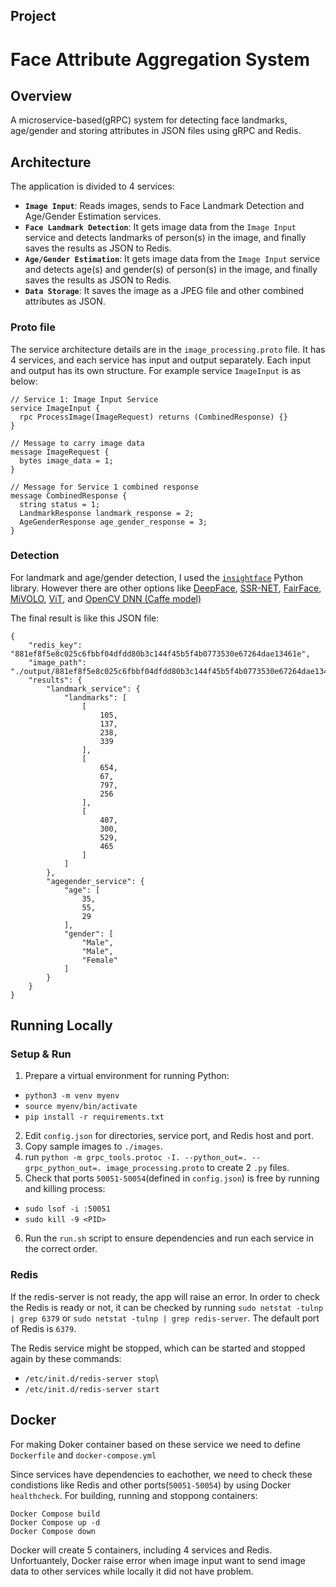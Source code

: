 ## Project

# Face Attribute Aggregation System

## Overview

A microservice-based(gRPC) system for detecting face landmarks, age/gender and storing attributes in JSON files using gRPC and Redis.

## Architecture

The application is divided to 4 services:

- **`Image Input`**: Reads images, sends to Face Landmark Detection and Age/Gender Estimation services.
- **`Face Landmark Detection`**: It gets image data from the `Image Input` service and detects landmarks of person(s) in the image, and finally saves the results as JSON to Redis.
- **`Age/Gender Estimation`**: It gets image data from the `Image Input` service and detects age(s) and gender(s) of person(s) in the image, and finally saves the results as JSON to Redis.
- **`Data Storage`**: It saves the image as a JPEG file and other combined attributes as JSON.

### Proto file

The service architecture details are in the `image_processing.proto` file.
It has 4 services, and each service has input and output separately. Each input and output has its own structure. For example service `ImageInput` is as below:

```
// Service 1: Image Input Service
service ImageInput {
  rpc ProcessImage(ImageRequest) returns (CombinedResponse) {}
}

// Message to carry image data
message ImageRequest {
  bytes image_data = 1;
}

// Message for Service 1 combined response
message CombinedResponse {
  string status = 1;
  LandmarkResponse landmark_response = 2;
  AgeGenderResponse age_gender_response = 3;
}

```

### Detection

For landmark and age/gender detection, I used the [`insightface`](https://github.com/deepinsight/insightface) Python library. However there are other options like [DeepFace](https://github.com/serengil/deepface), [SSR-NET](https://github.com/shamangary/SSR-Net), [FairFace](https://github.com/joojs/fairface), [MiVOLO](https://huggingface.co/Genius-Society/MiVOLO), [ViT](https://huggingface.co/nateraw/vit-age-classifier), and [OpenCV DNN (Caffe model)]()

The final result is like this JSON file:

```
{
    "redis_key": "881ef8f5e8c025c6fbbf04dfdd80b3c144f45b5f4b0773530e67264dae13461e",
    "image_path": "./output/881ef8f5e8c025c6fbbf04dfdd80b3c144f45b5f4b0773530e67264dae13461e.jpg",
    "results": {
        "landmark_service": {
            "landmarks": [
                [
                    105,
                    137,
                    238,
                    339
                ],
                [
                    654,
                    67,
                    797,
                    256
                ],
                [
                    407,
                    300,
                    529,
                    465
                ]
            ]
        },
        "agegender_service": {
            "age": [
                35,
                55,
                29
            ],
            "gender": [
                "Male",
                "Male",
                "Female"
            ]
        }
    }
}
```

## Running Locally

### Setup & Run

1. Prepare a virtual environment for running Python:

- `python3 -m venv myenv`
- `source myenv/bin/activate`
- `pip install -r requirements.txt`

2. Edit `config.json` for directories, service port, and Redis host and port.
3. Copy sample images to `./images`.
4. run `python -m grpc_tools.protoc -I. --python_out=. --grpc_python_out=. image_processing.proto` to create 2 `.py` files.
5. Check that ports `50051-50054`(defined in `config.json`) is free by running and killing process:
- `sudo lsof -i :50051`
- `sudo kill -9 <PID>`
6. Run the `run.sh` script to ensure dependencies and run each service in the correct order.

### Redis

If the redis-server is not ready, the app will raise an error. In order to check the Redis is ready or not, it can be checked by running `sudo netstat -tulnp | grep 6379` or `sudo netstat -tulnp | grep redis-server`. The default port of Redis is `6379`. 


The Redis service might be stopped, which can be started and stopped again by these commands:

- `/etc/init.d/redis-server stop`\
- `/etc/init.d/redis-server start`
## Docker
For making Doker container based on these service we need to define `Dockerfile` and `docker-compose.yml`

Since services have dependencies to eachother, we need to check these condistions like Redis and other ports(`50051-50054`) by using Docker `healthcheck`.
For building, running and stoppong containers:
```
Docker Compose build
Docker Compose up -d
Docker Compose down
```
Docker will create 5 containers, including 4 services and Redis. Unfortuantely, Docker raise error when image input want to send image data to other services while locally it did not have problem.